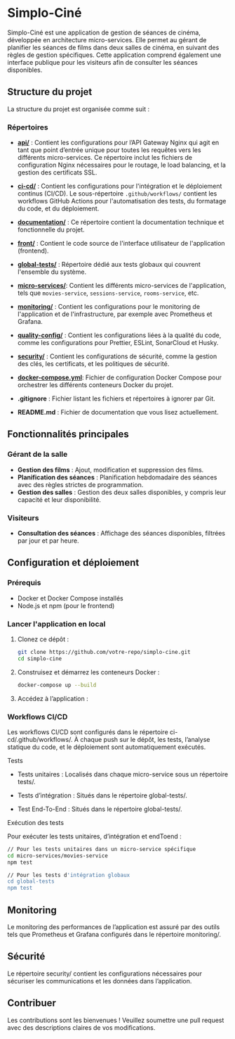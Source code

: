 # Simplo-Ciné

Simplo-Ciné est une application de gestion de séances de cinéma, développée en architecture micro-services. Elle permet au gérant de planifier les séances de films dans deux salles de cinéma, en suivant des règles de gestion spécifiques. Cette application comprend également une interface publique pour les visiteurs afin de consulter les séances disponibles.

## Structure du projet

La structure du projet est organisée comme suit :

### Répertoires

- [**api/**](./api/ReadMe.md) : Contient les configurations pour l’API Gateway Nginx qui agit en tant que point d’entrée unique pour toutes les requêtes vers les différents micro-services. Ce répertoire inclut les fichiers de configuration Nginx nécessaires pour le routage, le load balancing, et la gestion des certificats SSL.

- [**ci-cd/**](./ci-cd/ReadMe.md) : Contient les configurations pour l'intégration et le déploiement continus (CI/CD). Le sous-répertoire `.github/workflows/` contient les workflows GitHub Actions pour l'automatisation des tests, du formatage du code, et du déploiement.

- [**documentation/**](./documentation/ReadMe.md) : Ce répertoire contient la documentation technique et fonctionnelle du projet.

- [**front/**](./front/README.md) : Contient le code source de l'interface utilisateur de l'application (frontend).

- [**global-tests/**](./global-tests/ReadMe.md) : Répertoire dédié aux tests globaux qui couvrent l'ensemble du système.

- [**micro-services/**](./micro-services/ReadMe.md): Contient les différents micro-services de l'application, tels que `movies-service`, `sessions-service`, `rooms-service`, etc.

- [**monitoring/**](./monitoring/ReadMe.md) : Contient les configurations pour le monitoring de l'application et de l'infrastructure, par exemple avec Prometheus et Grafana.

- [**quality-config/**](./quality-config/ReadMe.md) : Contient les configurations liées à la qualité du code, comme les configurations pour Prettier, ESLint, SonarCloud et Husky.

- [**security/**](./security/ReadMe.md) : Contient les configurations de sécurité, comme la gestion des clés, les certificats, et les politiques de sécurité.

- [**docker-compose.yml**](./docker-compose.yml): Fichier de configuration Docker Compose pour orchestrer les différents conteneurs Docker du projet.

- **.gitignore** : Fichier listant les fichiers et répertoires à ignorer par Git.

- **README.md** : Fichier de documentation que vous lisez actuellement.

## Fonctionnalités principales

### Gérant de la salle

- **Gestion des films** : Ajout, modification et suppression des films.
- **Planification des séances** : Planification hebdomadaire des séances avec des règles strictes de programmation.
- **Gestion des salles** : Gestion des deux salles disponibles, y compris leur capacité et leur disponibilité.

### Visiteurs

- **Consultation des séances** : Affichage des séances disponibles, filtrées par jour et par heure.

## Configuration et déploiement

### Prérequis

- Docker et Docker Compose installés
- Node.js et npm (pour le frontend)

### Lancer l'application en local

1. Clonez ce dépôt :
   ```sh
   git clone https://github.com/votre-repo/simplo-cine.git
   cd simplo-cine
   ```
2. Construisez et démarrez les conteneurs Docker :

   ```sh
   docker-compose up --build
   ```

3. Accédez à l’application :

### Workflows CI/CD

Les workflows CI/CD sont configurés dans le répertoire ci-cd/.github/workflows/. À chaque push sur le dépôt, les tests, l’analyse statique du code, et le déploiement sont automatiquement exécutés.

Tests

- Tests unitaires : Localisés dans chaque micro-service sous un répertoire tests/.

- Tests d’intégration : Situés dans le répertoire global-tests/.

- Test End-To-End : Situés dans le répertoire global-tests/.

Exécution des tests

Pour exécuter les tests unitaires, d’intégration et endToend :

```sh
// Pour les tests unitaires dans un micro-service spécifique
cd micro-services/movies-service
npm test
```

```sh
// Pour les tests d'intégration globaux
cd global-tests
npm test
```

## Monitoring

Le monitoring des performances de l’application est assuré par des outils tels que Prometheus et Grafana configurés dans le répertoire monitoring/.

## Sécurité

Le répertoire security/ contient les configurations nécessaires pour sécuriser les communications et les données dans l’application.

## Contribuer

Les contributions sont les bienvenues ! Veuillez soumettre une pull request avec des descriptions claires de vos modifications.
